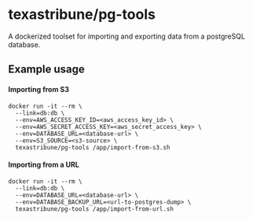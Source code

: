 # texastribune/pg-tools

A dockerized toolset for importing and exporting data from a postgreSQL database.

## Example usage

#### Importing from S3

```
docker run -it --rm \
  --link=db:db \
  --env=AWS_ACCESS_KEY_ID=<aws_access_key_id> \
  --env=AWS_SECRET_ACCESS_KEY=<aws_secret_access_key> \
  --env=DATABASE_URL=<database-url> \
  --env=S3_SOURCE=<s3-source> \
  texastribune/pg-tools /app/import-from-s3.sh
```

#### Importing from a URL

```
docker run -it --rm \
  --link=db:db \
  --env=DATABASE_URL=<database-url> \
  --env=DATABASE_BACKUP_URL=<url-to-postgres-dump> \
  texastribune/pg-tools /app/import-from-url.sh
```
